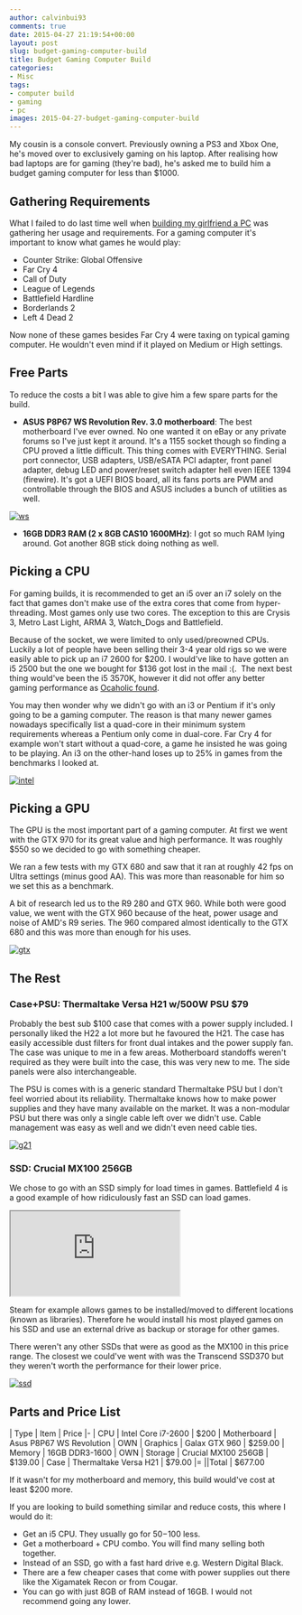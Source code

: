 ```yaml
---
author: calvinbui93
comments: true
date: 2015-04-27 21:19:54+00:00
layout: post
slug: budget-gaming-computer-build
title: Budget Gaming Computer Build
categories:
- Misc
tags:
- computer build
- gaming
- pc
images: 2015-04-27-budget-gaming-computer-build
---
```


My cousin is a console convert. Previously owning a PS3 and Xbox One, he's moved over to exclusively gaming on his laptop. After realising how bad laptops are for gaming (they're bad), he's asked me to build him a budget gaming computer for less than $1000.

<!-- more -->

## Gathering Requirements

What I failed to do last time well when [building my girlfriend a PC](https://calvin.me/computer-build-girlfriend/) was gathering her usage and requirements. For a gaming computer it's important to know what games he would play:

* Counter Strike: Global Offensive
* Far Cry 4
* Call of Duty
* League of Legends
* Battlefield Hardline
* Borderlands 2
* Left 4 Dead 2

Now none of these games besides Far Cry 4 were taxing on typical gaming computer. He wouldn't even mind if it played on Medium or High settings.

## Free Parts

To reduce the costs a bit I was able to give him a few spare parts for the build.

* **ASUS P8P67 WS Revolution Rev. 3.0 motherboard**: The best motherboard I've ever owned. No one wanted it on eBay or any private forums so I've just kept it around. It's a 1155 socket though so finding a CPU proved a little difficult. This thing comes with EVERYTHING. Serial port connector, USB adapters, USB/eSATA PCI adapter, front panel adapter, debug LED and power/reset switch adapter hell even IEEE 1394 (firewire). It's got a UEFI BIOS board, all its fans ports are PWM and controllable through the BIOS and ASUS includes a bunch of utilities as well.

[![ws](/images/{{page.images}}/ws.jpg)](/images/{{page.images}}/ws.jpg)

* **16GB DDR3 RAM (2 x 8GB CAS10 1600MHz)**: I got so much RAM lying around. Got another 8GB stick doing nothing as well.

## Picking a CPU

For gaming builds, it is recommended to get an i5 over an i7 solely on the fact that games don't make use of the extra cores that come from hyper-threading. Most games only use two cores. The exception to this are Crysis 3, Metro Last Light, ARMA 3, Watch_Dogs and Battlefield.

Because of the socket, we were limited to only used/preowned CPUs. Luckily a lot of people have been selling their 3-4 year old rigs so we were easily able to pick up an i7 2600 for $200. I would've like to have gotten an i5 2500 but the one we bought for $136 got lost in the mail :(.  The next best thing would've been the i5 3570K, however it did not offer any better gaming performance as [Ocaholic found](http://www.ocaholic.ch/modules/smartsection/item.php?itemid=1150).

You may then wonder why we didn't go with an i3 or Pentium if it's only going to be a gaming computer. The reason is that many newer games nowadays specifically list a quad-core in their minimum system requirements whereas a Pentium only come in dual-core. Far Cry 4 for example won't start without a quad-core, a game he insisted he was going to be playing. An i3 on the other-hand loses up to 25% in games from the benchmarks I looked at.

[![intel](/images/{{page.images}}/intel-300x200.jpg)](/images/{{page.images}}/intel.jpg)

## Picking a GPU

The GPU is the most important part of a gaming computer. At first we went with the GTX 970 for its great value and high performance. It was roughly $550 so we decided to go with something cheaper.

We ran a few tests with my GTX 680 and saw that it ran at roughly 42 fps on Ultra settings (minus good AA). This was more than reasonable for him so we set this as a benchmark.

A bit of research led us to the R9 280 and GTX 960. While both were good value, we went with the GTX 960 because of the heat, power usage and noise of AMD's R9 series. The 960 compared almost identically to the GTX 680 and this was more than enough for his uses.

[![gtx](/images/{{page.images}}/gtx-e1430072757571-300x159.jpg)](/images/{{page.images}}/gtx.jpg)

## The Rest

### Case+PSU: Thermaltake Versa H21 w/500W PSU $79

Probably the best sub $100 case that comes with a power supply included. I personally liked the H22 a lot more but he favoured the H21. The case has easily accessible dust filters for front dual intakes and the power supply fan. The case was unique to me in a few areas. Motherboard standoffs weren't required as they were built into the case, this was very new to me. The side panels were also interchangeable.

The PSU is comes with is a generic standard Thermaltake PSU but I don't feel worried about its reliability. Thermaltake knows how to make power supplies and they have many available on the market. It was a non-modular PSU but there was only a single cable left over we didn't use. Cable management was easy as well and we didn't even need cable ties.

[![g21](/images/{{page.images}}/g21.jpeg)](/images/{{page.images}}/g21.jpeg)

### SSD: Crucial MX100 256GB

We chose to go with an SSD simply for load times in games. Battlefield 4 is a good example of how ridiculously fast an SSD can load games.

<div class="iframe iframe-16x9"><iframe src="https://www.youtube.com/embed/c1Uo0ykix8A" allowfullscreen></iframe></div>

Steam for example allows games to be installed/moved to different locations (known as libraries). Therefore he would install his most played games on his SSD and use an external drive as backup or storage for other games.

There weren't any other SSDs that were as good as the MX100 in this price range. The closest we could've went with was the Transcend SSD370 but they weren't worth the performance for their lower price.

[![ssd](/images/{{page.images}}/ssd-300x169.jpg)](/images/{{page.images}}/ssd.jpg)

## Parts and Price List

| Type | Item | Price
|-
| CPU | Intel Core i7-2600 | $200
| Motherboard | Asus P8P67 WS Revolution | OWN
| Graphics | Galax GTX 960 | $259.00
| Memory | 16GB DDR3-1600 | OWN
| Storage | Crucial MX100 256GB | $139.00
| Case | Thermaltake Versa H21 | $79.00
|=
||Total | $677.00

If it wasn't for my motherboard and memory, this build would've cost at least $200 more.

If you are looking to build something similar and reduce costs, this where I would do it:

* Get an i5 CPU. They usually go for $50-$100 less.
* Get a motherboard + CPU combo. You will find many selling both together.
* Instead of an SSD, go with a fast hard drive e.g. Western Digital Black.
* There are a few cheaper cases that come with power supplies out there like the Xigamatek Recon or from Cougar.
* You can go with just 8GB of RAM instead of 16GB. I would not recommend going any lower.
